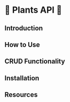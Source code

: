 # 🌻 Plants API 🌻

## Introduction

## How to Use

## CRUD Functionality

## Installation

## Resources
